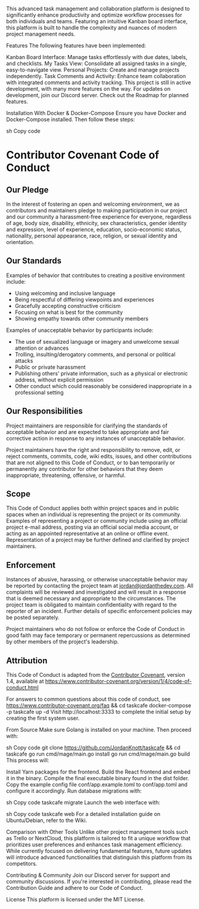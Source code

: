 This advanced task management and collaboration platform is designed to significantly enhance productivity and optimize workflow processes for both individuals and teams. Featuring an intuitive Kanban board interface, this platform is built to handle the complexity and nuances of modern project management needs.

Features
The following features have been implemented:

Kanban Board Interface: Manage tasks effortlessly with due dates, labels, and checklists.
My Tasks View: Consolidate all assigned tasks in a single, easy-to-navigate view.
Personal Projects: Create and manage projects independently.
Task Comments and Activity: Enhance team collaboration with integrated comments and activity tracking.
This project is still in active development, with many more features on the way. For updates on development, join our Discord server. Check out the Roadmap for planned features.

Installation
With Docker & Docker-Compose
Ensure you have Docker and Docker-Compose installed. Then follow these steps:

sh
Copy code
# Contributor Covenant Code of Conduct

## Our Pledge

In the interest of fostering an open and welcoming environment, we as
contributors and maintainers pledge to making participation in our project and
our community a harassment-free experience for everyone, regardless of age, body
size, disability, ethnicity, sex characteristics, gender identity and expression,
level of experience, education, socio-economic status, nationality, personal
appearance, race, religion, or sexual identity and orientation.

## Our Standards

Examples of behavior that contributes to creating a positive environment
include:

* Using welcoming and inclusive language
* Being respectful of differing viewpoints and experiences
* Gracefully accepting constructive criticism
* Focusing on what is best for the community
* Showing empathy towards other community members

Examples of unacceptable behavior by participants include:

* The use of sexualized language or imagery and unwelcome sexual attention or
 advances
* Trolling, insulting/derogatory comments, and personal or political attacks
* Public or private harassment
* Publishing others' private information, such as a physical or electronic
 address, without explicit permission
* Other conduct which could reasonably be considered inappropriate in a
 professional setting

## Our Responsibilities

Project maintainers are responsible for clarifying the standards of acceptable
behavior and are expected to take appropriate and fair corrective action in
response to any instances of unacceptable behavior.

Project maintainers have the right and responsibility to remove, edit, or
reject comments, commits, code, wiki edits, issues, and other contributions
that are not aligned to this Code of Conduct, or to ban temporarily or
permanently any contributor for other behaviors that they deem inappropriate,
threatening, offensive, or harmful.

## Scope

This Code of Conduct applies both within project spaces and in public spaces
when an individual is representing the project or its community. Examples of
representing a project or community include using an official project e-mail
address, posting via an official social media account, or acting as an appointed
representative at an online or offline event. Representation of a project may be
further defined and clarified by project maintainers.

## Enforcement

Instances of abusive, harassing, or otherwise unacceptable behavior may be
reported by contacting the project team at jordan@jordanthedev.com. All
complaints will be reviewed and investigated and will result in a response that
is deemed necessary and appropriate to the circumstances. The project team is
obligated to maintain confidentiality with regard to the reporter of an incident.
Further details of specific enforcement policies may be posted separately.

Project maintainers who do not follow or enforce the Code of Conduct in good
faith may face temporary or permanent repercussions as determined by other
members of the project's leadership.

## Attribution

This Code of Conduct is adapted from the [Contributor Covenant][homepage], version 1.4,
available at https://www.contributor-covenant.org/version/1/4/code-of-conduct.html

[homepage]: https://www.contributor-covenant.org

For answers to common questions about this code of conduct, see
https://www.contributor-covenant.org/faq
 && cd taskcafe
docker-compose -p taskcafe up -d
Visit http://localhost:3333 to complete the initial setup by creating the first system user.

From Source
Make sure Golang is installed on your machine. Then proceed with:

sh
Copy code
git clone https://github.com/JordanKnott/taskcafe && cd taskcafe
go run cmd/mage/main.go install
go run cmd/mage/main.go build
This process will:

Install Yarn packages for the frontend.
Build the React frontend and embed it in the binary.
Compile the final executable binary found in the dist folder.
Copy the example config file conf/app.example.toml to conf/app.toml and configure it accordingly. Run database migrations with:

sh
Copy code
taskcafe migrate
Launch the web interface with:

sh
Copy code
taskcafe web
For a detailed installation guide on Ubuntu/Debian, refer to the Wiki.

Comparison with Other Tools
Unlike other project management tools such as Trello or NextCloud, this platform is tailored to fit a unique workflow that prioritizes user preferences and enhances task management efficiency. While currently focused on delivering fundamental features, future updates will introduce advanced functionalities that distinguish this platform from its competitors.

Contributing & Community
Join our Discord server for support and community discussions. If you're interested in contributing, please read the Contribution Guide and adhere to our Code of Conduct.

License
This platform is licensed under the MIT License.
